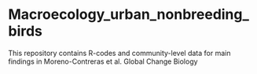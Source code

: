 # Macroecology_urban_nonbreeding_birds
This repository contains R-codes and community-level data for main findings in Moreno-Contreras et al. Global Change Biology
